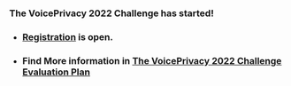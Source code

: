 ### The VoicePrivacy 2022 Challenge has started!

- ### [Registration](https://www.voiceprivacychallenge.org/participate/#registration) is open. ###
- ### Find More information in [The VoicePrivacy 2022 Challenge Evaluation Plan](https://www.voiceprivacychallenge.org/vp2020/docs/VoicePrivacy_2022_Eval_Plan_v1.0.pdf) ###


<!--
**Voice-Privacy-Challenge/Voice-Privacy-Challenge** is a ✨ _special_ ✨ repository because its `README.md` (this file) appears on your GitHub profile.
